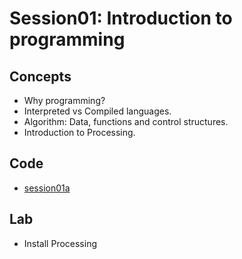 <h1>Session01: Introduction to programming</h1>
<h2>Concepts</h2>
<ul>
<li>Why programming?
<li>Interpreted vs Compiled languages.
<li>Algorithm: Data, functions and control structures.
<li>Introduction to Processing.
</ul>
<h2>Code</h2>
<ul>
<li> <a href="https://github.com/enricguaus/programacio/tree/master/session01/session01a">session01a</a>
</ul>
<h2>Lab</h2>
<ul>
<li>Install Processing
</ul>
